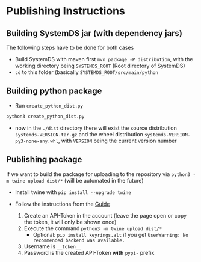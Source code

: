 <!--
{% comment %}
Licensed to the Apache Software Foundation (ASF) under one or more
contributor license agreements.  See the NOTICE file distributed with
this work for additional information regarding copyright ownership.
The ASF licenses this file to you under the Apache License, Version 2.0
(the "License"); you may not use this file except in compliance with
the License.  You may obtain a copy of the License at

   http://www.apache.org/licenses/LICENSE-2.0

Unless required by applicable law or agreed to in writing, software
distributed under the License is distributed on an "AS IS" BASIS,
WITHOUT WARRANTIES OR CONDITIONS OF ANY KIND, either express or implied.
See the License for the specific language governing permissions and
limitations under the License.
{% end comment %}
-->

# Publishing Instructions

## Building SystemDS jar (with dependency jars)

The following steps have to be done for both cases

- Build SystemDS with maven first `mvn package -P distribution`, with the working directory being `SYSTEMDS_ROOT` (Root directory of SystemDS)
- `cd` to this folder (basically `SYSTEMDS_ROOT/src/main/python`

## Building python package

- Run `create_python_dist.py`

```bash
python3 create_python_dist.py
```

- now in the `./dist` directory there will exist the source distribution `systemds-VERSION.tar.gz` and the wheel distribution `systemds-VERSION-py3-none-any.whl`, with `VERSION` being the current version number

## Publishing package

If we want to build the package for uploading to the repository via `python3 -m twine upload dist/*` (will be automated in the future)

- Install twine with `pip install --upgrade twine`

- Follow the instructions from the [Guide](https://packaging.python.org/tutorials/packaging-projects/)
    1. Create an API-Token in the account (leave the page open or copy the token, it will only be shown once)
    2. Execute the command `python3 -m twine upload dist/*`
        - Optional: `pip install keyrings.alt` if you get `UserWarning: No recommended backend was available.`
    3. Username is `__token__`
    4. Password is the created API-Token **with** `pypi-` prefix
